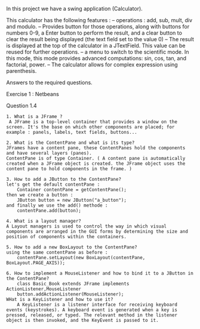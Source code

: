 In this project we have a swing application (Calculator).

This calculator has the following features :
– operations : add, sub, mult, div and modulo.
– Provides button for those operations, along with buttons for numbers 0-9, a Enter button to
perform the result, and a clear button to clear the result being displayed (the text field set
to the value 0)
– The result is displayed at the top of the calculator in a JTextField. This value can
be reused for further operations.
– a menu to switch to the scientific mode. In this mode, this mode provides advanced computations: sin, cos, tan, and factorial, power.
– The calculator allows for complex expression using parenthesis.






Answers to the required questions.

 Exercise 1 : Netbeans

 Question 1.4
 
    1. What is a JFrame ?
     A JFrame is a top-level container that provides a window on the screen. It's the base on which other components are placed; for example : panels, labels, text fields, buttons...  
    
    2. What is the ContentPane and what is its type?
    JFrames have a content pane, these ContentPanes hold the components and have several layers (panes).
    ContentPane is of type Container. ( A content pane is automatically created when a JFrame object is created. the JFrame object uses the content pane to hold components in the frame. )
    
    3. How to add a JButton to the ContentPane?
    let's get the default contentPane :
        Container contentPane = getContentPane(); 
    then we create a button : 
        JButton button = new JButton("a_button");
    and finally we use the add() methode :
        contentPane.add(button);
    
    4. What is a layout manager?
    A Layout managers is used to control the way in which visual components are arranged in the GUI forms by determining the size and position of components within the containers.
    
    5. How to add a new BoxLayout to the ContentPane?
    using the same contentPane as before :
        contentPane.setLayout(new BoxLayout(contentPane, BoxLayout.PAGE_AXIS));
    
    6. How to implement a MouseListener and how to bind it to a JButton in the ContentPane?
        class Basic_Book extends JFrame implements ActionListener,MouseListener
        button.addActionListener(MouseListener);
    WHat is a KeyListener and how to use it? 
        A KeyListener is a listener interface for receiving keyboard events (keystrokes). A keyboard event is generated when a key is pressed, released, or typed. The relevant method in the listener object is then invoked, and the KeyEvent is passed to it.
    
    
    
    
    


